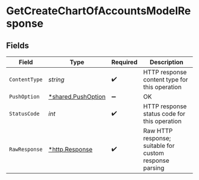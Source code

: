 # GetCreateChartOfAccountsModelResponse


## Fields

| Field                                                          | Type                                                           | Required                                                       | Description                                                    |
| -------------------------------------------------------------- | -------------------------------------------------------------- | -------------------------------------------------------------- | -------------------------------------------------------------- |
| `ContentType`                                                  | *string*                                                       | :heavy_check_mark:                                             | HTTP response content type for this operation                  |
| `PushOption`                                                   | [*shared.PushOption](../../../pkg/models/shared/pushoption.md) | :heavy_minus_sign:                                             | OK                                                             |
| `StatusCode`                                                   | *int*                                                          | :heavy_check_mark:                                             | HTTP response status code for this operation                   |
| `RawResponse`                                                  | [*http.Response](https://pkg.go.dev/net/http#Response)         | :heavy_check_mark:                                             | Raw HTTP response; suitable for custom response parsing        |